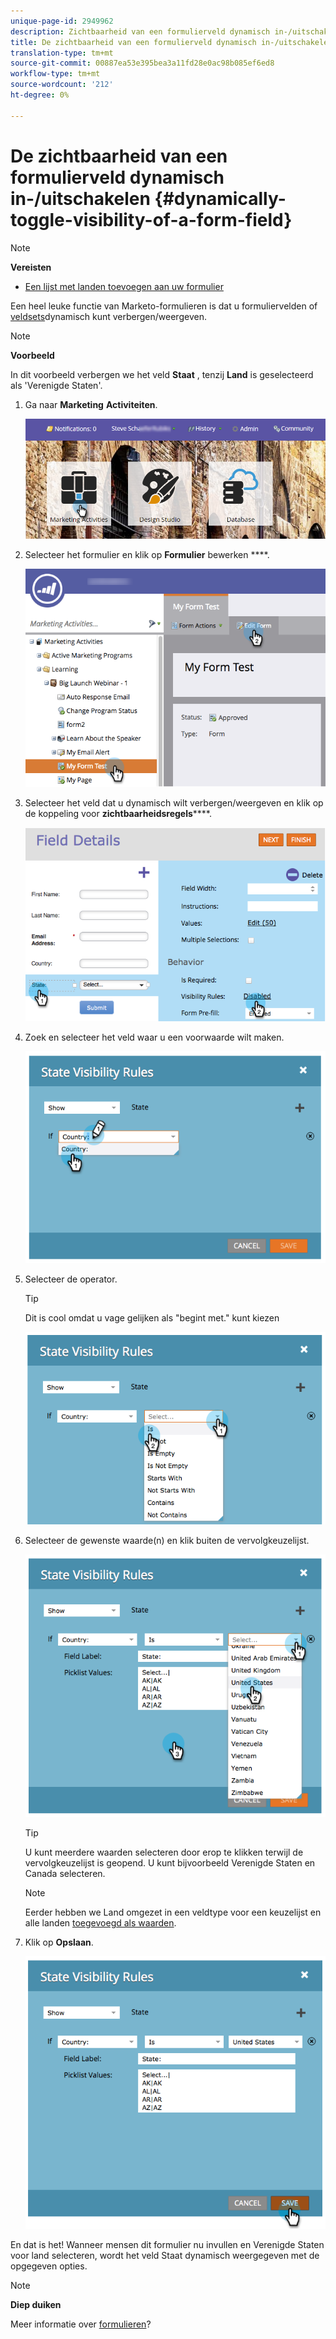 ```yaml
---
unique-page-id: 2949962
description: Zichtbaarheid van een formulierveld dynamisch in-/uitschakelen - Marketo Docs - Productdocumentatie
title: De zichtbaarheid van een formulierveld dynamisch in-/uitschakelen
translation-type: tm+mt
source-git-commit: 00887ea53e395bea3a11fd28e0ac98b085ef6ed8
workflow-type: tm+mt
source-wordcount: '212'
ht-degree: 0%

---
```



# De zichtbaarheid van een formulierveld dynamisch in-/uitschakelen {#dynamically-toggle-visibility-of-a-form-field}

>[!NOTE]
>
>**Vereisten**
>
>* [Een lijst met landen toevoegen aan uw formulier](../../../../product-docs/demand-generation/forms/form-actions/add-a-country-picklist-to-your-form.md)

>



Een heel leuke functie van Marketo-formulieren is dat u formuliervelden of [veldsets](add-a-fieldset-to-a-form.md)dynamisch kunt verbergen/weergeven.

>[!NOTE]
>
>**Voorbeeld**
>
>In dit voorbeeld verbergen we het veld **Staat** , tenzij **Land** is geselecteerd als &#39;Verenigde Staten&#39;.

1. Ga naar **Marketing** **Activiteiten**.

   ![](assets/login-marketing-activities-8.png)

1. Selecteer het formulier en klik op **Formulier** bewerken ****.

   ![](assets/editform-1.png)

1. Selecteer het veld dat u dynamisch wilt verbergen/weergeven en klik op de koppeling voor **zichtbaarheidsregels******.

   ![](assets/image2014-9-15-15-3a16-3a0.png)

1. Zoek en selecteer het veld waar u een voorwaarde wilt maken.

   ![](assets/image2014-9-15-15-3a16-3a12.png)

1. Selecteer de operator.

   >[!TIP]
   >
   >Dit is cool omdat u vage gelijken als &quot;begint met.&quot; kunt kiezen

   ![](assets/image2014-9-15-15-3a16-3a50.png)

1. Selecteer de gewenste waarde(n) en klik buiten de vervolgkeuzelijst.

   ![](assets/image2014-9-15-15-3a17-3a4.png)

   >[!TIP]
   >
   >U kunt meerdere waarden selecteren door erop te klikken terwijl de vervolgkeuzelijst is geopend. U kunt bijvoorbeeld Verenigde Staten en Canada selecteren.

   >[!NOTE]
   >
   >Eerder hebben we Land omgezet in een veldtype voor een keuzelijst en alle landen [toegevoegd als waarden](../../../../product-docs/demand-generation/forms/form-actions/add-a-country-picklist-to-your-form.md).

1. Klik op **Opslaan**.

   ![](assets/image2014-9-15-15-3a18-3a15.png)

En dat is het! Wanneer mensen dit formulier nu invullen en Verenigde Staten voor land selecteren, wordt het veld Staat dynamisch weergegeven met de opgegeven opties.

>[!NOTE]
>
>**Diep duiken**
>
>Meer informatie over [formulieren](http://docs.marketo.com/display/docs/forms)?

